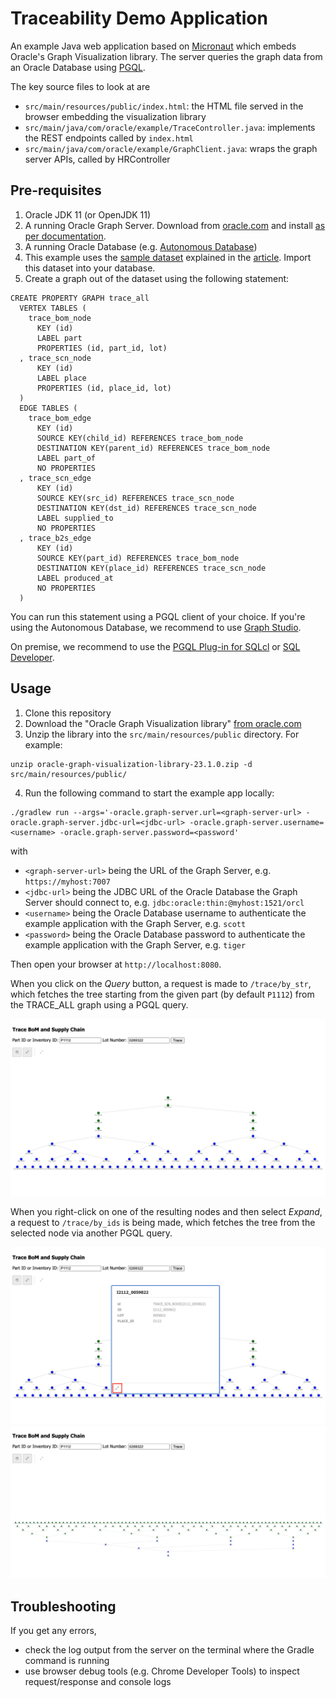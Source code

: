 # Traceability Demo Application 

An example Java web application based on [Micronaut](https://docs.micronaut.io/) which embeds Oracle's Graph Visualization library. The server queries the graph data from an Oracle Database using [PGQL](https://pgql-lang.org/).

The key source files to look at are

* `src/main/resources/public/index.html`: the HTML file served in the browser embedding the visualization library
* `src/main/java/com/oracle/example/TraceController.java`: implements the REST endpoints called by `index.html` 
* `src/main/java/com/oracle/example/GraphClient.java`: wraps the graph server APIs, called by HRController

## Pre-requisites

1. Oracle JDK 11 (or OpenJDK 11)
2. A running Oracle Graph Server. Download from [oracle.com](https://www.oracle.com/database/technologies/spatialandgraph/property-graph-features/graph-server-and-client/graph-server-and-client-downloads.html) and install [as per documentation](https://docs.oracle.com/en/database/oracle/property-graph/23.1/spgdg/using-rpm-installation.html#GUID-EF1C77D2-86B5-4F16-AA43-3B37BE5FE4B9).
3. A running Oracle Database (e.g. [Autonomous Database](https://www.oracle.com/autonomous-database/))
4. This example uses the [sample dataset](https://objectstorage.ap-tokyo-1.oraclecloud.com/n/nr92jg8wdcil/b/public/o/traceability.zip) explained in the [article](https://medium.com/oracledevs/d65521510975). Import this dataset into your database.
5. Create a graph out of the dataset using the following statement:

```
CREATE PROPERTY GRAPH trace_all
  VERTEX TABLES (
    trace_bom_node
      KEY (id)
      LABEL part
      PROPERTIES (id, part_id, lot)
  , trace_scn_node
      KEY (id)
      LABEL place
      PROPERTIES (id, place_id, lot)
  )
  EDGE TABLES (
    trace_bom_edge
      KEY (id)
      SOURCE KEY(child_id) REFERENCES trace_bom_node
      DESTINATION KEY(parent_id) REFERENCES trace_bom_node
      LABEL part_of
      NO PROPERTIES
  , trace_scn_edge
      KEY (id)
      SOURCE KEY(src_id) REFERENCES trace_scn_node
      DESTINATION KEY(dst_id) REFERENCES trace_scn_node
      LABEL supplied_to
      NO PROPERTIES
  , trace_b2s_edge
      KEY (id)
      SOURCE KEY(part_id) REFERENCES trace_bom_node
      DESTINATION KEY(place_id) REFERENCES trace_scn_node
      LABEL produced_at
      NO PROPERTIES
  )
```

You can run this statement using a PGQL client of your choice. If you're using the Autonomous Database, we recommend to use [Graph Studio](https://docs.oracle.com/en/cloud/paas/autonomous-database/csgru/graph-studio-interactive-self-service-user-interface.html).

On premise, we recommend to use the [PGQL Plug-in for SQLcl](https://docs.oracle.com/en/database/oracle/sql-developer-command-line/20.2/sqcug/using-pgql-plug-sqlcl.html) or [SQL Developer](https://docs.oracle.com/en/database/oracle/property-graph/22.4/spgdg/property-graph-support-sql-developer1.html).

## Usage

1. Clone this repository 
2. Download the "Oracle Graph Visualization library" [from oracle.com](https://www.oracle.com/database/technologies/spatialandgraph/property-graph-features/graph-server-and-client/graph-server-and-client-downloads.html)
3. Unzip the library into the `src/main/resources/public` directory. For example:

```
unzip oracle-graph-visualization-library-23.1.0.zip -d src/main/resources/public/
```

4. Run the following command to start the example app locally:

```
./gradlew run --args='-oracle.graph-server.url=<graph-server-url> -oracle.graph-server.jdbc-url=<jdbc-url> -oracle.graph-server.username=<username> -oracle.graph-server.password=<password'
```

with

* `<graph-server-url>` being the URL of the Graph Server, e.g. `https://myhost:7007`
* `<jdbc-url>` being the JDBC URL of the Oracle Database the Graph Server should connect to, e.g. `jdbc:oracle:thin:@myhost:1521/orcl` 
* `<username>` being the Oracle Database username to authenticate the example application with the Graph Server, e.g. `scott`
* `<password>` being the Oracle Database password to authenticate the example application with the Graph Server, e.g. `tiger`

Then open your browser at `http://localhost:8080`.

When you click on the <em>Query</em> button, a request is made to `/trace/by_str`, which fetches the tree starting from the given part (by default `P1112`) from the TRACE_ALL graph using a PGQL query. 

![](screenshot-1.png)

When you right-click on one of the resulting nodes and then select <em>Expand</em>, a request to `/trace/by_ids` is being made, which fetches the tree from the selected node via another PGQL query.

![](screenshot-2.png)
![](screenshot-3.png)

## Troubleshooting

If you get any errors, 
* check the log output from the server on the terminal where the Gradle command is running
* use browser debug tools (e.g. Chrome Developer Tools) to inspect request/response and console logs